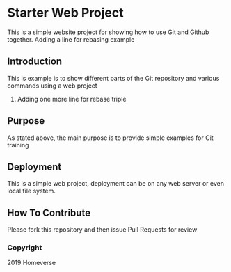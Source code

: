 # Starter Web Project

This is a simple website project for
showing how to use Git and Github together.
Adding a line for rebasing example

## Introduction

This is example is to show different parts
of the Git repository and various commands
using a web project
1. Adding one more line for rebase triple

## Purpose

As stated above, the main purpose is to
provide simple examples for Git training

## Deployment

This is a simple web project, deployment
can be on any web server or even local
file system.

## How To Contribute

Please fork this repository and then issue Pull Requests
for review


### Copyright

2019 Homeverse

